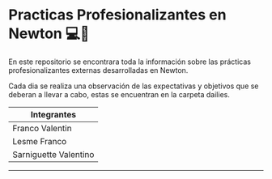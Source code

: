 # Practicas Profesionalizantes en Newton 💻🔧

En este repositorio se encontrara toda la información sobre las prácticas profesionalizantes externas desarrolladas en Newton.

Cada dia se realiza una observación de las expectativas y objetivos que se deberan a llevar a cabo, estas se encuentran en la carpeta dailies.

| Integrantes           |
| --------------------- |
| Franco Valentin       |
| Lesme Franco          |
| Sarniguette Valentino |

---
